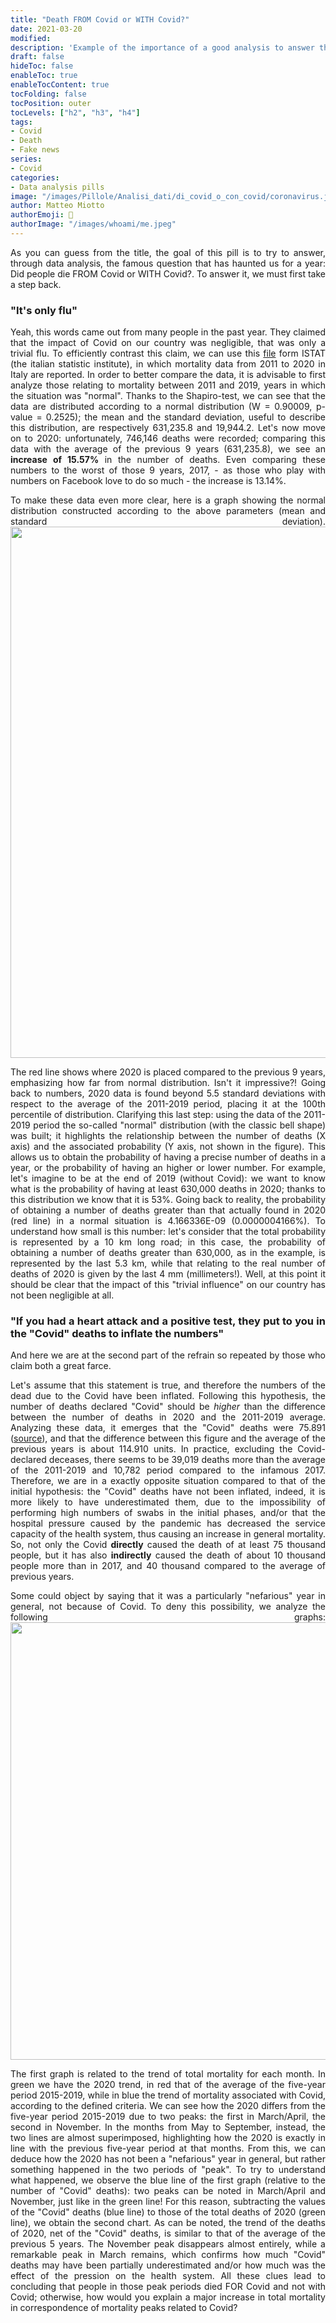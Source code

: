 ```yaml
---
title: "Death FROM Covid or WITH Covid?"
date: 2021-03-20
modified: 
description: 'Example of the importance of a good analysis to answer the question "FROM Covid or WITH Covid?"'
draft: false
hideToc: false
enableToc: true
enableTocContent: true
tocFolding: false
tocPosition: outer
tocLevels: ["h2", "h3", "h4"]
tags:
- Covid
- Death
- Fake news
series:
- Covid
categories:
- Data analysis pills
image: "/images/Pillole/Analisi_dati/di_covid_o_con_covid/coronavirus.jpg"
author: Matteo Miotto
authorEmoji: 🤖
authorImage: "/images/whoami/me.jpeg"
---
```

<div style="text-align: justify;">

As you can guess from the title, the goal of this pill is to try to answer, through data analysis, the famous question that has haunted us for a year: Did people die FROM Covid or WITH Covid?.
To answer it, we must first take a step back.

### "It's only flu"
Yeah, this words came out from many people in the past year. They claimed that the impact of Covid on our country was negligible, that was only a trivial flu. To efficiently contrast this claim, we can use this [file](https://www.istat.it/it/files//2020/03/Dataset-decessi-comunali-giornalieri-e-tracciato-record_5marzo.zip) form ISTAT (the italian statistic institute), in which mortality data from 2011 to 2020 in Italy are reported.
In order to better compare the data, it is advisable to first analyze those relating to mortality between 2011 and 2019, years in which the situation was "normal".
Thanks to the Shapiro-test, we can see that the data are distributed according to a normal distribution (W = 0.90009, p-value = 0.2525); the mean and the standard deviation, useful to describe this distribution, are respectively 631,235.8 and 19,944.2.
Let's now move on to 2020: unfortunately, 746,146 deaths were recorded; comparing this data with the average of the previous 9 years (631,235.8), we see an **increase of 15.57%** in the number of deaths. Even comparing these numbers to the worst of those 9 years, 2017, - as those who play with numbers on Facebook love to do so much - the increase is 13.14%.

To make these data even more clear, here is a graph showing the normal distribution constructed according to the above parameters (mean and standard deviation).
<img src="/images/Pillole/Analisi_dati/di_covid_o_con_covid/normal_en.png" width="850"/>

The red line shows where 2020 is placed compared to the previous 9 years, emphasizing how far from normal distribution. Isn't it impressive?!
Going back to numbers, 2020 data is found beyond 5.5 standard deviations with respect to the average of the 2011-2019 period, placing it at the 100th percentile of distribution.
Clarifying this last step: using the data of the 2011-2019 period the so-called "normal" distribution (with the classic bell shape) was built; it highlights the relationship between the number of deaths (X axis) and the associated probability (Y axis, not shown in the figure). This allows us to obtain the probability of having a precise number of deaths in a year, or the probability of having an higher or lower number.
For example, let's imagine to be at the end of 2019 (without Covid): we want to know what is the probability of having at least 630,000 deaths in 2020; thanks to this distribution we know that it is 53%.
Going back to reality, the probability of obtaining a number of deaths greater than that actually found in 2020 (red line) in a normal situation is 4.166336E-09 (0.0000004166%). To understand how small is this number: let's consider that the total probability is represented by a 10 km long road; in this case, the probability of obtaining a number of deaths greater than 630,000, as in the example, is represented by the last 5.3 km, while that relating to the real number of deaths of 2020 is given by the last 4 mm (millimeters!).
Well, at this point it should be clear that the impact of this "trivial influence" on our country has not been negligible at all.

### "If you had a heart attack and a positive test, they put to you in the "Covid" deaths to inflate the numbers"
And here we are at the second part of the refrain so repeated by those who claim both a great farce.

Let's assume that this statement is true, and therefore the numbers of the dead due to the Covid have been inflated. Following this hypothesis, the number of deaths declared "Covid" should be *higher* than the difference between the number of deaths in 2020 and the 2011-2019 average. Analyzing these data, it emerges that the "Covid" deaths were 75.891 ([source](https://www.istat.it/it/files//2020/03/tabella-decessi-provinciale_fonte_istat_decessi_provincia_per_covid_fonte_iss_5marzo.xlsx)), and that the difference between this figure and the average of the previous years is about 114.910 units. In practice, excluding the Covid-declared deceases, there seems to be 39,019 deaths more than the average of the 2011-2019 and 10,782 period compared to the infamous 2017.
Therefore, we are in a exactly opposite situation compared to that of the initial hypothesis: the "Covid" deaths have not been inflated, indeed, it is more likely to have underestimated them, due to the impossibility of performing high numbers of swabs in the initial phases, and/or that the hospital pressure caused by the pandemic has decreased the service capacity of the health system, thus causing an increase in general mortality.
So, not only the Covid **directly** caused the death of at least 75 thousand people, but it has also **indirectly** caused the death of about 10 thousand people more than in 2017, and 40 thousand compared to the average of previous years.

Some could object by saying that it was a particularly "nefarious" year in general, not because of Covid.
To deny this possibility, we analyze the following graphs:
<img src="/images/Pillole/Analisi_dati/di_covid_o_con_covid/andamento_en.png" width="700"/> 

The first graph is related to the trend of total mortality for each month. In green we have the 2020 trend, in red that of the average of the five-year period 2015-2019, while in blue the trend of mortality associated with Covid, according to the defined criteria.
We can see how the 2020 differs from the five-year period 2015-2019 due to two peaks: the first in March/April, the second in November. In the months from May to September, instead, the two lines are almost superimposed, highlighting how the 2020 is exactly in line with the previous five-year period at that months.
From this, we can deduce how the 2020 has not been a "nefarious" year in general, but rather something happened in the two periods of "peak".
To try to understand what happened, we observe the blue line of the first graph (relative to the number of "Covid" deaths): two peaks can be noted in March/April and November, just like in the green line!
For this reason, subtracting the values of the "Covid" deaths (blue line) to those of the total deaths of 2020 (green line), we obtain the second chart. As can be noted, the trend of the deaths of 2020, net of the "Covid" deaths, is similar to that of the average of the previous 5 years. The November peak disappears almost entirely, while a remarkable peak in March remains, which confirms how much "Covid" deaths may have been partially underestimated and/or how much was the effect of the pression on the health system.
All these clues lead to concluding that people in those peak periods died FOR Covid and not with Covid; otherwise, how would you explain a major increase in total mortality in correspondence of mortality peaks related to Covid?


</div>











